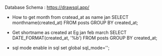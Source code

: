 Database Schema :  https://drawsql.app/


* How to get month from cratead_at as name jan
     SELECT monthname(created_at) FROM posts GROUP BY created_at;


 * Get shortname as created at Eg jan feb march
      SELECT DATE_FORMAT(created_at, '%b') FROM posts GROUP BY created_at;

* sql mode enable in sql 
      set global sql_mode='';